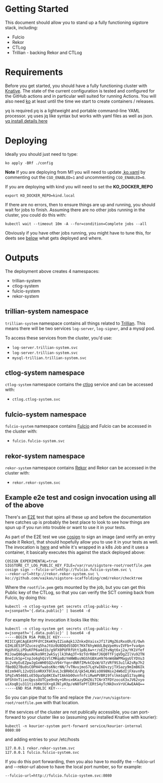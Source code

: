 # Getting Started

This document should allow you to stand up a fully functioning sigstore stack,
including:

 * Fulcio
 * Rekor
 * CTLog
 * Trillian - backing Rekor and CTLog

 # Requirements

 Before you get started, you should have a fully functioning cluster with
 [Knative](https://knative.dev). The state of the current configuration is
 tested and configured for the GitHub actions and in particular well suited
 for running Actions.
 You will also need [ko](https://github.com/google/ko) at least until the time
 we start to create containers / releases.  

yq is required.yq is a lightweight and portable command-line YAML processor. yq uses jq like syntax but works with yaml files as well as json. [yq install details here](https://github.com/mikefarah/yq#install)

 # Deploying

 Ideally you should just need to type:

 ```shell
 ko apply -BRf ./config
 ```

**Note** If you are deploying from M1 you will need to update
[.ko.yaml](./.ko.yaml) by commenting out the `CGO_ENABLED=1` and uncommenting
`CGO_ENABLED=0`. 

If you are deploying with kind you will need to set the **KO_DOCKER_REPO**
```shell
export KO_DOCKER_REPO=kind.local
```

 If there are no errors, then to ensure things are up and running, you should
 wait for jobs to finish. Assuming there are no other jobs running in the
 cluster, you could do this with:

 ```shell
kubectl wait --timeout 10m -A --for=condition=Complete jobs --all
 ```

Obviously if you have other jobs running, you might have to tune this, for deets
see [below](#outputs) what gets deployed and where.

 # Outputs

The deployment above creates 4 namespaces:

 * trillian-system
 * ctlog-system
 * fulcio-system
 * rekor-system

## trillian-system namespace

`trillian-system` namespace contains all things related to
[Trillian](https://github.com/google/trillian). This means there will be two
services `log-server`, `log-signer`, and a mysql pod.

To access these services from the cluster, you'd use:

 * `log-server.trillian-system.svc`
 * `log-server.trillian-system.svc`
 * `mysql-trillian.trillian-system.svc`

 ## ctlog-system namespace

 `ctlog-system` namespace contains the
 [ctlog](https://github.com/google/certificate-transparency-go) service and
 can be accessed with:

  * `ctlog.ctlog-system.svc`

## fulcio-system namespace

`fulcio-system` namespace contains [Fulcio](https://github.com/sigstore/fulcio)
and Fulcio can be accessed in the cluster with:

 * `fulcio.fulcio-system.svc`

## rekor-system namespace

`rekor-system` namespace contains [Rekor](https://github.com/sigstore/rekor)
and Rekor can be accessed in the cluster with:

 * `rekor.rekor-system.svc`

## Example e2e test and cosign invocation using all of the above

There's an [E2E](./github/workflows/fulcio-rekor-kind.yaml) test that spins all
these up and before the documentation here catches up is probably the best place
to look to see how things are spun up if you run into trouble or want to use it
in your tests.

As part of the E2E test we use [cosign](https://github.com/sigstore/cosign) to
sign an image (and verify an entry made it Rekor), that should hopefully allow
you to use it in your tests as well. The invocation is
[here](./testdata/config/sign-job/sign-job.yaml) and while it's wrapped in a k8s
Job and it uses a container, it basically executes this against the stack
deployed above:

```shell
COSIGN_EXPERIMENTAL=true SIGSTORE_CT_LOG_PUBLIC_KEY_FILE=/var/run/sigstore-root/rootfile.pem
cosign sign --fulcio-url=http://fulcio.fulcio-system.svc \
--rekor-url=http://rekor.rekor-system.svc \
ko://github.com/vaikas/sigstore-scaffolding/cmd/rekor/checktree
```

Where the `rootfile.pem` gets mounted by the job, but you can get this Public
key of the CTLog, so that you can verify the SCT coming back from Fulcio, by
doing this:

```shell
kubectl -n ctlog-system get secrets ctlog-public-key -o=jsonpath='{.data.public}' | base64 -d
```

For example for my invocation it looks like this:

```shell
kubectl -n ctlog-system get secrets ctlog-public-key -o=jsonpath='{.data.public}' | base64 -d
-----BEGIN RSA PUBLIC KEY-----
MIICCgKCAgEAtPFdYCIKeK9yIZioAqk1JZnkxQVaisxJf17iMgZ6zRxoOh/E/Owh
GIHLUE53P3Zucezq5haJtUz0U8DQd5SDDt7KkT6hyWddLBqVpeHsvIVFb+fva4pn
HgUhXSLiPDuKFP6a4d1b/g9FX0PUFRfUtt1pBL6w+r/oEZtvNgt6xj2a/YK1Vfef
MzJowQ86qAuvAUko9Rt2wkSyjlk3hAq3T+9zTdrR8mfJ6Q0TfFjqVDgZIlVu92TN
BneIzkSp+CnpJo6ghQiVlCMKqaBzYmNWBusNGShGBXuH976nW4AWPMagyUlYDVu3
1L2vHyEuEZpwJgGxWH0SQ2uV94rYqnrdNRfIMvkCQsW/U7zVRf9S3u1lA2sRp7h2
fBe0D27Bu0sCOPH4fwabsKNcrNN/7vTNvujmoS7LqYwI6DvzyjTXSazy9mImB6Ik
0Izm94FL12vQSSsHRXXT0lkvL3cBRHbCd/qk54LKWisO098Nsx24W6dIjFXevnPg
SPqIvN546ELoE5Opa5p8KCEw7IAkkb0OvnfnfciRwmPVBR19fslkm1qAS17ayAKq
OFShVnTiiecQpssOUTCpe9n0y+GRnsx6KazyDHZ6iTCNrXTFDYzocoX3xJV62vyo
uiXoqBju311tisbKmtUX+g8JNlyH3p/eN0TePflERtS4yTcNkDvxVrUCAwEAAQ==
-----END RSA PUBLIC KEY-----
```

So you can pipe that to file and replace the `/var/run/sigstore-root/rootfile.pem`
with that location.

If the services of the cluster are not publically accessible, you can
port-forward to your cluster like so (assuming you installed Knative with
kourier):

```shell
kubectl -n kourier-system port-forward service/kourier-internal 8080:80
```

and adding entries to your /etc/hosts

```
127.0.0.1 rekor.rekor-system.svc
127.0.0.1 fulcio.fulcio-system.svc
```

If you do this port forwarding, then you also have to modify the --fulcio-url
and --rekor-url above to have the local port number, so for example:

```
--fulcio-url=http://fulcio.fulcio-system.svc:8080
```
